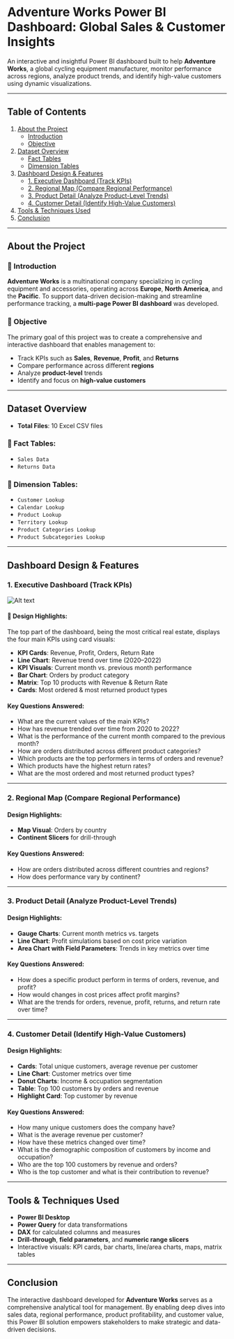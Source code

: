 # Adventure Works Power BI Dashboard: Global Sales & Customer Insights

An interactive and insightful Power BI dashboard built to help **Adventure Works**, a global cycling equipment manufacturer, monitor performance across regions, analyze product trends, and identify high-value customers using dynamic visualizations.

---

##  Table of Contents
1. [About the Project](#about-the-project)
    - [Introduction](#introduction)
    - [Objective](#objective)
2. [Dataset Overview](#dataset-overview)
    - [Fact Tables](#fact-tables)
    - [Dimension Tables](#dimension-tables)
3. [Dashboard Design & Features](#dashboard-design--features)
    - [1. Executive Dashboard (Track KPIs)](#1-executive-dashboard-track-kpis)
    - [2. Regional Map (Compare Regional Performance)](#2-regional-map-compare-regional-performance)
    - [3. Product Detail (Analyze Product-Level Trends)](#3-product-detail-analyze-product-level-trends)
    - [4. Customer Detail (Identify High-Value Customers)](#4-customer-detail-identify-high-value-customers)
4. [Tools & Techniques Used](#tools--techniques-used)
5. [Conclusion](#conclusion)

---

##  About the Project

### 🔹 Introduction
**Adventure Works** is a multinational company specializing in cycling equipment and accessories, operating across **Europe**, **North America**, and the **Pacific**. To support data-driven decision-making and streamline performance tracking, a **multi-page Power BI dashboard** was developed.

### 🔹 Objective
The primary goal of this project was to create a comprehensive and interactive dashboard that enables management to:
- Track KPIs such as **Sales**, **Revenue**, **Profit**, and **Returns**
- Compare performance across different **regions**
- Analyze **product-level** trends
- Identify and focus on **high-value customers**

---

##  Dataset Overview

- **Total Files**: 10 Excel CSV files

### 🔸 Fact Tables:
- `Sales Data`
- `Returns Data`

### 🔸 Dimension Tables:
- `Customer Lookup`
- `Calendar Lookup`
- `Product Lookup`
- `Territory Lookup`
- `Product Categories Lookup`
- `Product Subcategories Lookup`

---

##  Dashboard Design & Features

### 1. Executive Dashboard (Track KPIs)
![Alt text](<img width="1349" height="745" alt="Image" src="https://github.com/user-attachments/assets/55a275c8-3fa2-4d88-9b60-edaccb838ca0" />)


#### 🔧 Design Highlights:
The top part of the dashboard, being the most critical real estate, displays the four main KPIs using card visuals:
- **KPI Cards**: Revenue, Profit, Orders, Return Rate  
- **Line Chart**: Revenue trend over time (2020–2022)  
- **KPI Visuals**: Current month vs. previous month performance  
- **Bar Chart**: Orders by product category  
- **Matrix**: Top 10 products with Revenue & Return Rate  
- **Cards**: Most ordered & most returned product types  

####  Key Questions Answered:
- What are the current values of the main KPIs?
- How has revenue trended over time from 2020 to 2022?
- What is the performance of the current month compared to the previous month?
- How are orders distributed across different product categories?
- Which products are the top performers in terms of orders and revenue?
- Which products have the highest return rates?
- What are the most ordered and most returned product types?

---

### 2. Regional Map (Compare Regional Performance)

####  Design Highlights:
- **Map Visual**: Orders by country  
- **Continent Slicers** for drill-through  

####  Key Questions Answered:
- How are orders distributed across different countries and regions?
- How does performance vary by continent?

---

### 3. Product Detail (Analyze Product-Level Trends)

####  Design Highlights:
- **Gauge Charts**: Current month metrics vs. targets  
- **Line Chart**: Profit simulations based on cost price variation  
- **Area Chart with Field Parameters**: Trends in key metrics over time  

####  Key Questions Answered:
- How does a specific product perform in terms of orders, revenue, and profit?
- How would changes in cost prices affect profit margins?
- What are the trends for orders, revenue, profit, returns, and return rate over time?

---

### 4. Customer Detail (Identify High-Value Customers)

####  Design Highlights:
- **Cards**: Total unique customers, average revenue per customer  
- **Line Chart**: Customer metrics over time  
- **Donut Charts**: Income & occupation segmentation  
- **Table**: Top 100 customers by orders and revenue  
- **Highlight Card**: Top customer by revenue  

####  Key Questions Answered:
- How many unique customers does the company have?
- What is the average revenue per customer?
- How have these metrics changed over time?
- What is the demographic composition of customers by income and occupation?
- Who are the top 100 customers by revenue and orders?
- Who is the top customer and what is their contribution to revenue?

---

##  Tools & Techniques Used

- **Power BI Desktop**
- **Power Query** for data transformations
- **DAX** for calculated columns and measures
- **Drill-through**, **field parameters**, and **numeric range slicers**
- Interactive visuals: KPI cards, bar charts, line/area charts, maps, matrix tables

---

##  Conclusion

The interactive dashboard developed for **Adventure Works** serves as a comprehensive analytical tool for management. By enabling deep dives into sales data, regional performance, product profitability, and customer value, this Power BI solution empowers stakeholders to make strategic and data-driven decisions.


